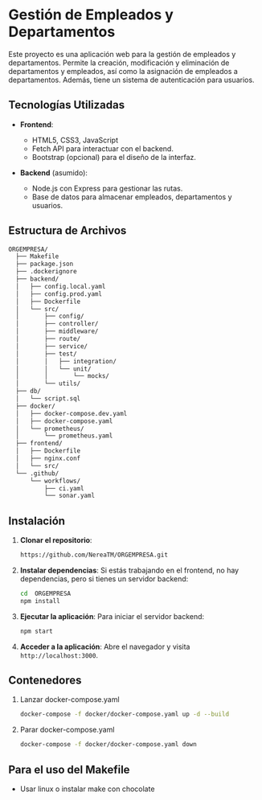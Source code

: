 # Gestión de Empleados y Departamentos

Este proyecto es una aplicación web para la gestión de empleados y departamentos. Permite la creación, modificación y eliminación de departamentos y empleados, así como la asignación de empleados a departamentos. Además, tiene un sistema de autenticación para usuarios.

## Tecnologías Utilizadas

- **Frontend**:
  - HTML5, CSS3, JavaScript
  - Fetch API para interactuar con el backend.
  - Bootstrap (opcional) para el diseño de la interfaz.

- **Backend** (asumido):
  - Node.js con Express para gestionar las rutas.
  - Base de datos para almacenar empleados, departamentos y usuarios.

## Estructura de Archivos

```bash
ORGEMPRESA/
  ├── Makefile
  ├── package.json
  ├── .dockerignore
  ├── backend/
  │   ├── config.local.yaml
  │   ├── config.prod.yaml
  │   ├── Dockerfile
  │   └── src/
  │       ├── config/
  │       ├── controller/
  │       ├── middleware/
  │       ├── route/
  │       ├── service/
  │       ├── test/
  │       │   ├── integration/
  │       │   └── unit/
  │       │       └── mocks/
  │       └── utils/
  ├── db/
  │   └── script.sql
  ├── docker/
  │   ├── docker-compose.dev.yaml
  │   ├── docker-compose.yaml
  │   └── prometheus/
  │       └── prometheus.yaml
  ├── frontend/
  │   ├── Dockerfile
  │   ├── nginx.conf
  │   └── src/
  └── .github/
      └── workflows/
          ├── ci.yaml
          └── sonar.yaml

```

## Instalación

1. **Clonar el repositorio**:
    ```bash
    https://github.com/NereaTM/ORGEMPRESA.git
    ```

2. **Instalar dependencias**:
    Si estás trabajando en el frontend, no hay dependencias, pero si tienes un servidor backend:
    ```bash
    cd  ORGEMPRESA
    npm install
    ```

3. **Ejecutar la aplicación**:
    Para iniciar el servidor backend:
    ```bash
    npm start
    ```

4. **Acceder a la aplicación**:
    Abre el navegador y visita `http://localhost:3000`.

## Contenedores

1. Lanzar docker-compose.yaml
    ```bash
    docker-compose -f docker/docker-compose.yaml up -d --build
    ```

2. Parar docker-compose.yaml
    ```bash
    docker-compose -f docker/docker-compose.yaml down
    ```

## Para el uso del Makefile
- Usar linux o instalar make con chocolate




